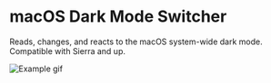 # macOS Dark Mode Switcher #

Reads, changes, and reacts to the macOS system-wide dark mode. Compatible with Sierra and up.

![Example gif](https://i.imgur.com/nLjPMQc.gif)
